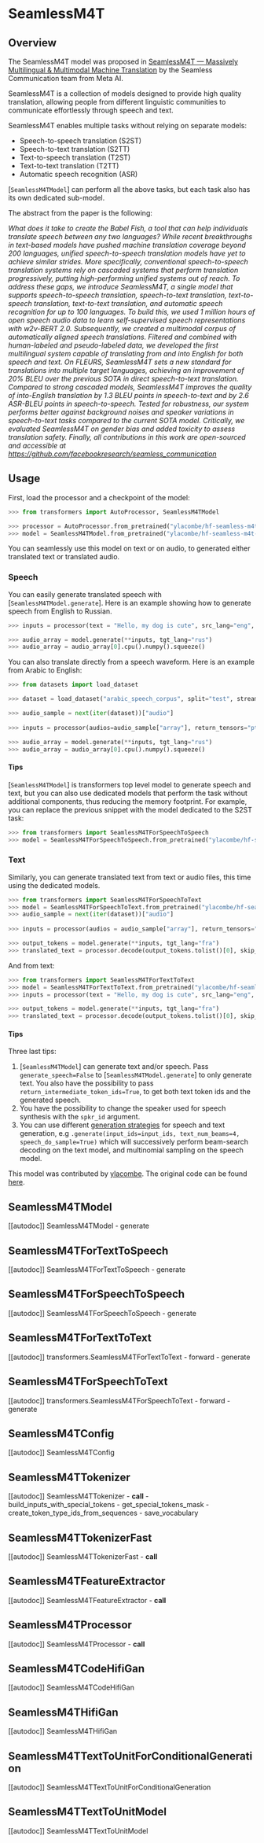 <!--Copyright 2023 The HuggingFace Team. All rights reserved.

Licensed under the Apache License, Version 2.0 (the "License"); you may not use this file except in compliance with
the License. You may obtain a copy of the License at

http://www.apache.org/licenses/LICENSE-2.0

Unless required by applicable law or agreed to in writing, software distributed under the License is distributed on
an "AS IS" BASIS, WITHOUT WARRANTIES OR CONDITIONS OF ANY KIND, either express or implied. See the License for the
specific language governing permissions and limitations under the License.
-->

# SeamlessM4T

## Overview

The SeamlessM4T model was proposed in [SeamlessM4T — Massively Multilingual & Multimodal Machine Translation](https://dl.fbaipublicfiles.com/seamless/seamless_m4t_paper.pdf) by the Seamless Communication team from Meta AI.

SeamlessM4T is a collection of models designed to provide high quality translation, allowing people from different linguistic communities to communicate effortlessly through speech and text.

SeamlessM4T enables multiple tasks without relying on separate models:

- Speech-to-speech translation (S2ST)
- Speech-to-text translation (S2TT)
- Text-to-speech translation (T2ST)
- Text-to-text translation (T2TT)
- Automatic speech recognition (ASR)

[`SeamlessM4TModel`] can perform all the above tasks, but each task also has its own dedicated sub-model.

The abstract from the paper is the following:

*What does it take to create the Babel Fish, a tool that can help individuals translate speech between any two languages? While recent breakthroughs in text-based models have pushed machine translation coverage beyond 200 languages, unified speech-to-speech translation models have yet to achieve similar strides. More specifically, conventional speech-to-speech translation systems rely on cascaded systems that perform translation progressively, putting high-performing unified systems out of reach. To address these gaps, we introduce SeamlessM4T, a single model that supports speech-to-speech translation, speech-to-text translation, text-to-speech translation, text-to-text translation, and automatic speech recognition for up to 100 languages. To build this, we used 1 million hours of open speech audio data to learn self-supervised speech representations with w2v-BERT 2.0. Subsequently, we created a multimodal corpus of automatically aligned speech translations. Filtered and combined with human-labeled and pseudo-labeled data, we developed the first multilingual system capable of translating from and into English for both speech and text. On FLEURS, SeamlessM4T sets a new standard for translations into multiple target languages, achieving an improvement of 20% BLEU over the previous SOTA in direct speech-to-text translation. Compared to strong cascaded models, SeamlessM4T improves the quality of into-English translation by 1.3 BLEU points in speech-to-text and by 2.6 ASR-BLEU points in speech-to-speech. Tested for robustness, our system performs better against background noises and speaker variations in speech-to-text tasks compared to the current SOTA model. Critically, we evaluated SeamlessM4T on gender bias and added toxicity to assess translation safety. Finally, all contributions in this work are open-sourced and accessible at https://github.com/facebookresearch/seamless_communication*

## Usage

First, load the processor and a checkpoint of the model:

```python
>>> from transformers import AutoProcessor, SeamlessM4TModel

>>> processor = AutoProcessor.from_pretrained("ylacombe/hf-seamless-m4t-medium")
>>> model = SeamlessM4TModel.from_pretrained("ylacombe/hf-seamless-m4t-medium")
```

You can seamlessly use this model on text or on audio, to generated either translated text or translated audio.

### Speech

You can easily generate translated speech with [`SeamlessM4TModel.generate`]. Here is an example showing how to generate speech from English to Russian.

```python
>>> inputs = processor(text = "Hello, my dog is cute", src_lang="eng", return_tensors="pt")

>>> audio_array = model.generate(**inputs, tgt_lang="rus")
>>> audio_array = audio_array[0].cpu().numpy().squeeze()
```

You can also translate directly from a speech waveform. Here is an example from Arabic to English:

```python
>>> from datasets import load_dataset

>>> dataset = load_dataset("arabic_speech_corpus", split="test", streaming=True)

>>> audio_sample = next(iter(dataset))["audio"]
 
>>> inputs = processor(audios=audio_sample["array"], return_tensors="pt")

>>> audio_array = model.generate(**inputs, tgt_lang="rus")
>>> audio_array = audio_array[0].cpu().numpy().squeeze()
```

#### Tips

[`SeamlessM4TModel`] is transformers top level model to generate speech and text, but you can also use dedicated models that perform the task without additional components, thus reducing the memory footprint.
For example, you can replace the previous snippet with the model dedicated to the S2ST task:

```python
>>> from transformers import SeamlessM4TForSpeechToSpeech
>>> model = SeamlessM4TForSpeechToSpeech.from_pretrained("ylacombe/hf-seamless-m4t-medium")
```


### Text

Similarly, you can generate translated text from text or audio files, this time using the dedicated models.

```python
>>> from transformers import SeamlessM4TForSpeechToText
>>> model = SeamlessM4TForSpeechToText.from_pretrained("ylacombe/hf-seamless-m4t-medium")
>>> audio_sample = next(iter(dataset))["audio"]
 
>>> inputs = processor(audios = audio_sample["array"], return_tensors="pt")

>>> output_tokens = model.generate(**inputs, tgt_lang="fra")
>>> translated_text = processor.decode(output_tokens.tolist()[0], skip_special_tokens=True)
```

And from text:

```python
>>> from transformers import SeamlessM4TForTextToText
>>> model = SeamlessM4TForTextToText.from_pretrained("ylacombe/hf-seamless-m4t-medium")
>>> inputs = processor(text = "Hello, my dog is cute", src_lang="eng", return_tensors="pt")

>>> output_tokens = model.generate(**inputs, tgt_lang="fra")
>>> translated_text = processor.decode(output_tokens.tolist()[0], skip_special_tokens=True)
```

#### Tips

Three last tips:

1. [`SeamlessM4TModel`] can generate text and/or speech. Pass `generate_speech=False` to [`SeamlessM4TModel.generate`] to only generate text. You also have the possibility to pass `return_intermediate_token_ids=True`, to get both text token ids and the generated speech.
2. You have the possibility to change the speaker used for speech synthesis with the `spkr_id` argument.
3. You can use different [generation strategies](./generation_strategies) for speech and text generation, e.g `.generate(input_ids=input_ids, text_num_beams=4, speech_do_sample=True)` which will successively perform beam-search decoding on the text model, and multinomial sampling on the speech model.



This model was contributed by [ylacombe](https://huggingface.co/ylacombe). The original code can be found [here](https://github.com/facebookresearch/seamless_communication).

## SeamlessM4TModel

[[autodoc]] SeamlessM4TModel
    - generate


## SeamlessM4TForTextToSpeech

[[autodoc]] SeamlessM4TForTextToSpeech
    - generate


## SeamlessM4TForSpeechToSpeech

[[autodoc]] SeamlessM4TForSpeechToSpeech
    - generate


## SeamlessM4TForTextToText

[[autodoc]] transformers.SeamlessM4TForTextToText
    - forward
    - generate

## SeamlessM4TForSpeechToText

[[autodoc]] transformers.SeamlessM4TForSpeechToText
    - forward
    - generate

## SeamlessM4TConfig

[[autodoc]] SeamlessM4TConfig


## SeamlessM4TTokenizer

[[autodoc]] SeamlessM4TTokenizer
    - __call__
    - build_inputs_with_special_tokens
    - get_special_tokens_mask
    - create_token_type_ids_from_sequences
    - save_vocabulary


## SeamlessM4TTokenizerFast

[[autodoc]] SeamlessM4TTokenizerFast
    - __call__

## SeamlessM4TFeatureExtractor

[[autodoc]] SeamlessM4TFeatureExtractor
    - __call__

## SeamlessM4TProcessor

[[autodoc]] SeamlessM4TProcessor
    - __call__

## SeamlessM4TCodeHifiGan

[[autodoc]] SeamlessM4TCodeHifiGan


## SeamlessM4THifiGan

[[autodoc]] SeamlessM4THifiGan


## SeamlessM4TTextToUnitForConditionalGeneration

[[autodoc]] SeamlessM4TTextToUnitForConditionalGeneration


## SeamlessM4TTextToUnitModel

[[autodoc]] SeamlessM4TTextToUnitModel


